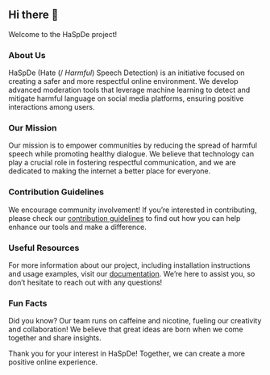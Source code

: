 ## Hi there 👋

Welcome to the HaSpDe project!

### About Us
HaSpDe (Hate (/ *Harmful*) Speech Detection) is an initiative focused on creating a safer and more respectful online environment. We develop advanced moderation tools that leverage machine learning to detect and mitigate harmful language on social media platforms, ensuring positive interactions among users.

### Our Mission
Our mission is to empower communities by reducing the spread of harmful speech while promoting healthy dialogue. We believe that technology can play a crucial role in fostering respectful communication, and we are dedicated to making the internet a better place for everyone.

### Contribution Guidelines
We encourage community involvement! If you’re interested in contributing, please check our [contribution guidelines](https://link-to-contribution-guidelines) to find out how you can help enhance our tools and make a difference.

### Useful Resources
For more information about our project, including installation instructions and usage examples, visit our [documentation](https://link-to-docs). We’re here to assist you, so don’t hesitate to reach out with any questions!

### Fun Facts
Did you know? Our team runs on caffeine and nicotine, fueling our creativity and collaboration! We believe that great ideas are born when we come together and share insights.

Thank you for your interest in HaSpDe! Together, we can create a more positive online experience.
